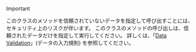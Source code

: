 > [!IMPORTANT]
> このクラスのメソッドを信頼されていないデータを指定して呼び出すことには、セキュリティ上のリスクが伴います。 このクラスのメソッドの呼び出しは、信頼されたデータだけを指定して実行してください。 詳しくは、「[Data Validation](https://www.owasp.org/index.php/Data_Validation)」(データの入力規則) を参照してください。